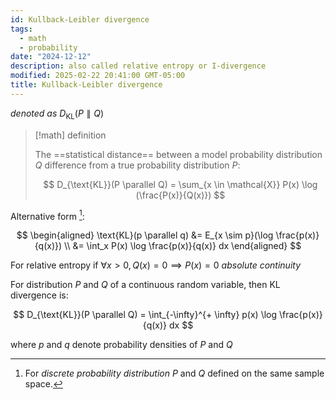 ```yaml
---
id: Kullback-Leibler divergence
tags:
  - math
  - probability
date: "2024-12-12"
description: also called relative entropy or I-divergence
modified: 2025-02-22 20:41:00 GMT-05:00
title: Kullback-Leibler divergence
---
```


_denoted as_ $D_{\text{KL}}(P \parallel Q)$

> [!math] definition
>
> The ==statistical distance== between a model probability distribution $Q$ difference from a true probability distribution $P$:
>
> $$
> D_{\text{KL}}(P \parallel Q) = \sum_{x \in \mathcal{X}} P(x) \log (\frac{P(x)}{Q(x)})
> $$

Alternative form [^discrete]:

[^discrete]: For _discrete probability distribution_ $P$ and $Q$ defined on the same sample space.

$$
\begin{aligned}
\text{KL}(p \parallel q) &= E_{x \sim p}(\log \frac{p(x)}{q(x)}) \\
&= \int_x P(x) \log \frac{p(x)}{q(x)} dx
\end{aligned}
$$

For relative entropy if $\forall x > 0, Q(x) = 0 \implies P(x) = 0$ _absolute continuity_

For distribution $P$ and $Q$ of a continuous random variable, then KL divergence is:

$$
D_{\text{KL}}(P \parallel Q) = \int_{-\infty}^{+ \infty} p(x) \log \frac{p(x)}{q(x)} dx
$$

where $p$ and $q$ denote probability densities of $P$ and $Q$
